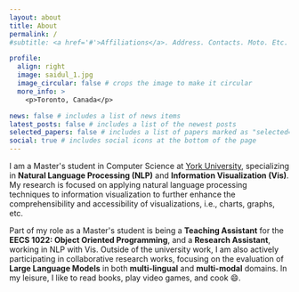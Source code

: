 ```yaml
---
layout: about
title: About
permalink: /
#subtitle: <a href='#'>Affiliations</a>. Address. Contacts. Moto. Etc.

profile:
  align: right
  image: saidul_1.jpg
  image_circular: false # crops the image to make it circular
  more_info: >
    <p>Toronto, Canada</p>

news: false # includes a list of news items
latest_posts: false # includes a list of the newest posts
selected_papers: false # includes a list of papers marked as "selected={true}"
social: true # includes social icons at the bottom of the page
---
```


I am a Master's student in Computer Science at [York University](https://www.yorku.ca), specializing in **Natural Language Processing (NLP)** and **Information Visualization (Vis)**. My research is focused on applying natural language processing techniques to information visualization to further enhance the comprehensibility and accessibility of visualizations, i.e., charts, graphs, etc. 

Part of my role as a Master's student is being a **Teaching Assistant** for the **EECS 1022: Object Oriented Programming**, and a **Research Assistant**, working in NLP with Vis. Outside of the university work, I am also actively participating in collaborative research works, focusing on the evaluation of **Large Language Models** in both **multi-lingual** and **multi-modal** domains. In my leisure, I like to read books, play video games, and cook &#128516;.